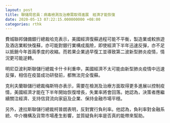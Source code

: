 ```yaml
---
layout: post
title: 聯儲局官員：病毒檢測及治療需取得進展　經濟才能恢復
date: 2020-05-13 07:22:15.000000000 +08:00
categories: rthk
---
```


費城聯邦儲備銀行總裁哈克表示，美國經濟復蘇過程可能不平衡，製造業或較旅遊及酒店業較快復蘇，亦可能對銀行業構成風險，即使經濟下半年迅速反彈，亦不足以抵銷今年首兩季度的收縮。而若果企業過早復工並導致第二波新型肺炎疫情，情況更可能逆轉。

明尼亞波利斯聯儲行總裁卡什卡利重申，美國經濟不太可能由新型肺炎疫情中迅速反彈，相信在疫苗成功研發前，都無法完全復蘇。

克利夫蘭聯儲行總裁梅斯特亦表示，需要在檢測及治療方面取得更多進展以控制疫情，美國經濟才能在下半年開始恢復增長，失業率將會回落。她認為，決策者應繼續關注經濟、支持信貸流向家庭及企業、保持金融市場平穩。

另外，達拉斯聯儲行總裁柯普朗表明，反對實行負利率。他認為，負利率對金融系統、中介機構及貨幣市場產生影響，並質疑負利率是否真的能帶來幫助。
